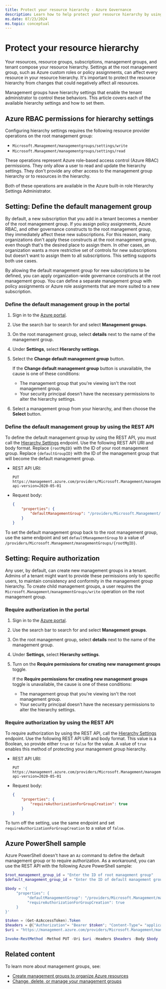 ```yaml
---
title: Protect your resource hierarchy - Azure Governance
description: Learn how to help protect your resource hierarchy by using hierarchy settings that include defining the default management group.
ms.date: 07/23/2024
ms.topic: conceptual
---
```

# Protect your resource hierarchy

Your resources, resource groups, subscriptions, management groups, and tenant compose
your resource hierarchy. Settings at the root management group, such as Azure custom roles or
policy assignments, can affect every resource in your resource hierarchy. It's important to
protect the resource hierarchy from changes that could negatively affect all resources.

Management groups have hierarchy settings that enable the tenant administrator to control these
behaviors. This article covers each of the available hierarchy settings and how to set them.

## Azure RBAC permissions for hierarchy settings

Configuring hierarchy settings requires the following resource provider operations on
the root management group:

- `Microsoft.Management/managementgroups/settings/write`
- `Microsoft.Management/managementgroups/settings/read`

These operations represent Azure role-based access control (Azure RBAC) permissions.
They only allow a user to read and update the hierarchy settings. They don't
provide any other access to the management group hierarchy or to resources in the hierarchy.

Both of
these operations are available in the Azure built-in role Hierarchy Settings Administrator.

## <a name="setting---default-management-group">Setting: Define the default management group

By default, a new subscription that you add in a tenant becomes a member of the root management
group. If you assign policy assignments, Azure RBAC, and other governance
constructs to the root management group, they immediately affect these new
subscriptions. For this reason, many organizations don't apply these constructs at the root
management group, even though that's the desired place to assign them. In other cases, an organization wants a more
restrictive set of controls for new subscriptions but doesn't want to assign them to all
subscriptions. This setting supports both use cases.

By allowing the default management group for new subscriptions to be defined, you can apply organization-wide
governance constructs at the root management group. You can define a separate management group
with policy assignments or Azure role assignments that are more suited to a new subscription.

### Define the default management group in the portal

1. Sign in to the [Azure portal](https://portal.azure.com).

1. Use the search bar to search for and select **Management groups**.

1. On the root management group, select **details** next to the name of the management group.

1. Under **Settings**, select **Hierarchy settings**.

1. Select the **Change default management group** button.

   If the **Change default management group** button is unavailable, the cause is one of these conditions:

   - The management group that you're viewing isn't the root management group.
   - Your security principal doesn't have the necessary permissions to alter the hierarchy settings.

1. Select a management group from your hierarchy, and then choose the **Select** button.

### Define the default management group by using the REST API

To define the default management group by using the REST API, you must call the
[Hierarchy Settings](/rest/api/managementgroups/hierarchysettings) endpoint. Use
the following REST API URI and body format. Replace `{rootMgID}` with the ID of your root management
group. Replace `{defaultGroupID}` with the ID of the management group that will become the default management
group.

- REST API URI:

  ```http
  PUT https://management.azure.com/providers/Microsoft.Management/managementGroups/{rootMgID}/settings/default?api-version=2020-05-01
  ```

- Request body:

  ```json
  {
      "properties": {
          "defaultManagementGroup": "/providers/Microsoft.Management/managementGroups/{defaultGroupID}"
      }
  }
  ```

To set the default management group back to the root management group, use the same endpoint and set
`defaultManagementGroup` to a value of
`/providers/Microsoft.Management/managementGroups/{rootMgID}`.

## <a name="setting---require-authorization">Setting: Require authorization

Any user, by default, can create new management groups in a tenant. Admins of a tenant might want
to provide these permissions only to specific users, to maintain consistency and conformity in the
management group hierarchy. To create child management groups, a user requires the
`Microsoft.Management/managementGroups/write` operation on the root management group.

### Require authorization in the portal

1. Sign in to the [Azure portal](https://portal.azure.com).

1. Use the search bar to search for and select **Management groups**.

1. On the root management group, select **details** next to the name of the management group.

1. Under **Settings**, select **Hierarchy settings**.

1. Turn on the **Require permissions for creating new management groups** toggle.

   If the **Require permissions for creating new management groups** toggle is unavailable, the cause is one of these conditions:

   - The management group that you're viewing isn't the root management group.
   - Your security principal doesn't have the necessary permissions to alter the hierarchy settings.

### Require authorization by using the REST API

To require authorization by using the REST API, call the
[Hierarchy Settings](/rest/api/managementgroups/hierarchysettings) endpoint. Use
the following REST API URI and body format. This value is a Boolean, so provide either `true` or
`false` for the value. A value of `true` enables this method of protecting your management group
hierarchy.

- REST API URI:

  ```http
  PUT https://management.azure.com/providers/Microsoft.Management/managementGroups/{rootMgID}/settings/default?api-version=2020-05-01
  ```

- Request body:

  ```json
  {
      "properties": {
          "requireAuthorizationForGroupCreation": true
      }
  }
  ```

To turn off the setting, use the same endpoint and set
`requireAuthorizationForGroupCreation` to a value of `false`.

## Azure PowerShell sample

Azure PowerShell doesn't have an `Az` command to define the default management group or to require
authorization. As a workaround, you can use the REST API with the following Azure PowerShell sample:

```powershell
$root_management_group_id = "Enter the ID of root management group"
$default_management_group_id = "Enter the ID of default management group (or use the same ID of the root management group)"

$body = '{
     "properties": {
          "defaultManagementGroup": "/providers/Microsoft.Management/managementGroups/' + $default_management_group_id + '",
          "requireAuthorizationForGroupCreation": true
     }
}'

$token = (Get-AzAccessToken).Token
$headers = @{"Authorization"= "Bearer $token"; "Content-Type"= "application/json"}
$uri = "https://management.azure.com/providers/Microsoft.Management/managementGroups/$root_management_group_id/settings/default?api-version=2020-05-01"

Invoke-RestMethod -Method PUT -Uri $uri -Headers $headers -Body $body
```

## Related content

To learn more about management groups, see:

- [Create management groups to organize Azure resources](../create-management-group-portal.md)
- [Change, delete, or manage your management groups](../manage.md)
